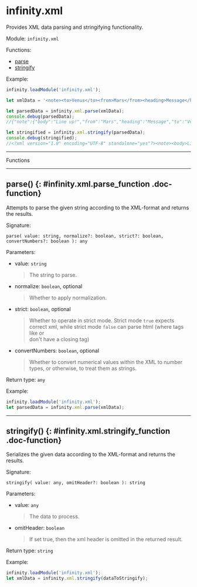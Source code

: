 ﻿# infinity.xml

Provides XML data parsing and stringifying functionality.

Module: `infinity.xml`

<div class="doc-toc" markdown="1">

<div class="doc-toc-heading">Functions:</div>

- [parse](#infinity.xml.parse_function)
- [stringify](#infinity.xml.stringify_function)

</div>


Example:

```typescript
infinity.loadModule('infinity.xml');

let xmlData = '<note><to>Venus</to><from>Mars</from><heading>Message</heading><body>Line up!</body></note>';

let parsedData = infinity.xml.parse(xmlData);
console.debug(parsedData);
//{"note":{"body":"Line up!","from":"Mars","heading":"Message","to":"Venus"}}

let stringified = infinity.xml.stringify(parsedData);
console.debug(stringified);
//<?xml version="1.0" encoding="UTF-8" standalone="yes"?><note><body>Line up!</body><from>Mars</from><heading>Message</heading><to>Venus</to></note>
```

---

<div class="doc-heading">Functions</div>

---

## parse() {: #infinity.xml.parse_function .doc-function}

Attempts to parse the given string according to the XML-format and returns the results.

Signature:
```
parse( value: string, normalize?: boolean, strict?: boolean, convertNumbers?: boolean ): any
```

Parameters:

- value: `string`
  >The string to parse.

- normalize: `boolean`, optional
  >Whether to apply normalization.

- strict: `boolean`, optional
  >Whether to operate in strict mode. Strict mode `true` expects correct xml, while strict mode `false` can parse html (where tags like <meta> or <br> don't have a closing tag)

- convertNumbers: `boolean`, optional
  >Whether to convert numerical values within the XML to number types, or otherwise, to treat them as strings.


Return type: `any`

Example:

```typescript
infinity.loadModule('infinity.xml');
let parsedData = infinity.xml.parse(xmlData);
```

---

## stringify() {: #infinity.xml.stringify_function .doc-function}

Serializes the given data according to the XML-format and returns the results.

Signature:
```
stringify( value: any, omitHeader?: boolean ): string
```

Parameters:

- value: `any`
  >The data to process.

- omitHeader: `boolean`
  >If set true, then the xml header is omitted in the returned result.


Return type: `string`

Example:

```typescript
infinity.loadModule('infinity.xml');
let xmlData = infinity.xml.stringify(dataToStringify);
```




